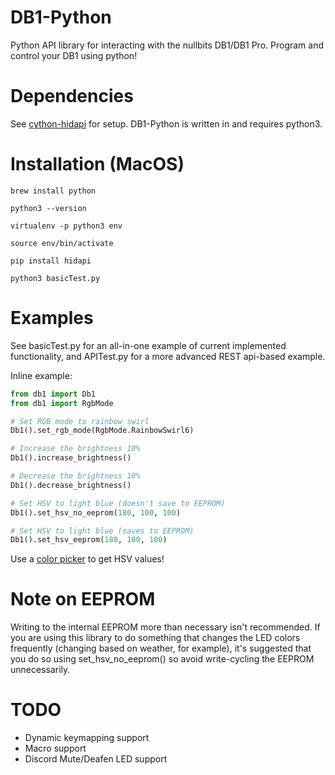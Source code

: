# DB1-Python
Python API library for interacting with the nullbits DB1/DB1 Pro. Program and control your DB1 using python!

# Dependencies
See [cython-hidapi](https://github.com/trezor/cython-hidapi) for setup.
DB1-Python is written in and requires python3.

# Installation (MacOS)
`brew install python`

`python3 --version`

`virtualenv -p python3 env`

`source env/bin/activate`

`pip install hidapi`

`python3 basicTest.py`

# Examples
See basicTest.py for an all-in-one example of current implemented functionality, and APITest.py for a more advanced REST api-based example.

Inline example:
```python
from db1 import Db1
from db1 import RgbMode

# Set RGB mode to rainbow swirl
Db1().set_rgb_mode(RgbMode.RainbowSwirl6)

# Increase the brightness 10%
Db1().increase_brightness()

# Decrease the brightness 10%
Db1().decrease_brightness()

# Set HSV to light blue (doesn't save to EEPROM)
Db1().set_hsv_no_eeprom(180, 100, 100)

# Set HSV to light blue (saves to EEPROM)
Db1().set_hsv_eeprom(180, 100, 100)
```
Use a [color picker](https://alloyui.com/examples/color-picker/hsv) to get HSV values!

# Note on EEPROM
Writing to the internal EEPROM more than necessary isn't recommended. If you are using this library to do something that changes the LED colors frequently (changing based on weather, for example), it's suggested that you do so using set_hsv_no_eeprom() so avoid write-cycling the EEPROM unnecessarily. 

# TODO
* Dynamic keymapping support
* Macro support
* Discord Mute/Deafen LED support